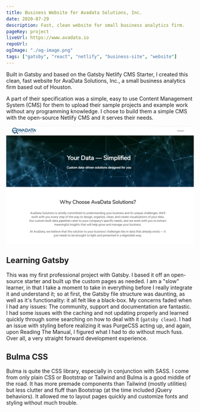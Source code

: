 ```yaml
---
title: Business Website for Avadata Solutions, Inc.
date: 2020-07-29
description: Fast, clean website for small business analytics firm.
pageKey: project
liveUrl: https://www.avadata.io
repoUrl:
ogImage: "./og-image.png"
tags: ["gatsby", "react", "netlify", "business-site", "website"]
---
```


Built in Gatsby and based on the Gatsby Netlify CMS Starter, I created this clean, fast website for AvaData Solutions, Inc., a small business analytics firm based out of Houston. 

A part of their specification was a simple, easy to use Content Management System (CMS) for them to upload their sample projects and example work without any programming knowledge. I chose to build them a simple CMS with the open-source Netlify CMS and it serves their needs.


![Screenshot of site](./screenshot.png)

## Learning Gatsby

This was my first professional project with Gatsby. I based it off an open-source starter and built up the custom pages as needed. I am a "slow" learner, in that I take a moment to take in everything before I really integrate it and understand it; so at first, the Gatsby file structure was daunting, as well as it's functionality: it all felt like a black-box. My concerns faded when I had any issues: The community, support and documentation are fantastic. I had some issues with the caching and not updating properly and learned quickly through some searching on how to deal with it (`gatsby clean`). I had an issue with styling before realizing it was PurgeCSS acting up, and again, upon Reading The Manual, I figured what I had to do without much fuss. Over all, a very straight forward development experience. 

## Bulma CSS

Bulma is quite the CSS library, especially in conjunction with SASS. I come from only plain CSS or Bootstrap or Tailwind and Bulma is a good middle of the road. It has more premade components than Tailwind (mostly utilities) but less clutter and fluff than Bootstrap (at the time included jQuery behaviors). It allowed me to layout pages quickly and customize fonts and styling without much trouble.
